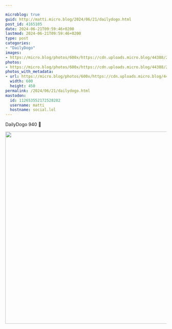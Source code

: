 ```yaml
---

microblog: true
guid: http://matti.micro.blog/2024/06/21/dailydogo.html
post_id: 4165105
date: 2024-06-21T09:59:46+0200
lastmod: 2024-06-21T09:59:46+0200
type: post
categories:
- "DailyDogo"
images:
- https://micro.blog/photos/600x/https://cdn.uploads.micro.blog/44388/2024/99285a1e920a43baa3c6f4747a3e06d2.jpg
photos:
- https://micro.blog/photos/600x/https://cdn.uploads.micro.blog/44388/2024/99285a1e920a43baa3c6f4747a3e06d2.jpg
photos_with_metadata:
- url: https://micro.blog/photos/600x/https://cdn.uploads.micro.blog/44388/2024/99285a1e920a43baa3c6f4747a3e06d2.jpg
  width: 600
  height: 450
permalink: /2024/06/21/dailydogo.html
mastodon:
  id: 112653552172528282
  username: matti
  hostname: social.lol
---
```

DailyDogo 940 🐶

<img src="/media/uploads/2024/99285a1e920a43baa3c6f4747a3e06d2.jpg" width="600" alt="" />
